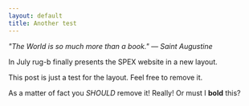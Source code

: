 ```yaml
---
layout: default
title: Another test
---
```


<cite>
"The World is so much more than a book."
&mdash; Saint Augustine
</cite>

In July rug-b finally presents the SPEX website in a new layout.

This post is just a test for the layout. Feel free to remove it.

As a matter of fact you *SHOULD* remove it! Really! Or must I **bold** this?
